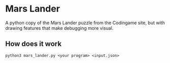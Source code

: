# Mars Lander
A python copy of the Mars Lander puzzle from the Codingame site, but with drawing features that make debugging more visual.

## How does it work
```
python3 mars_lander.py <your program> <input.json>
```
